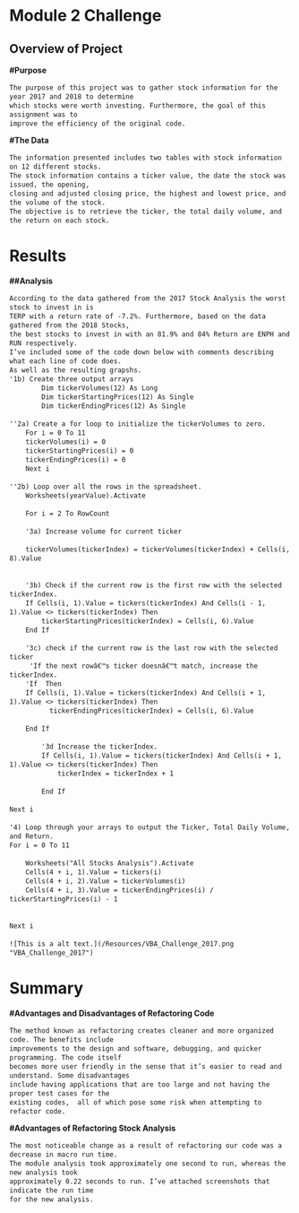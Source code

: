# Module 2 Challenge

## Overview of Project
**#Purpose**

    The purpose of this project was to gather stock information for the year 2017 and 2018 to determine
    which stocks were worth investing. Furthermore, the goal of this assignment was to 
    improve the efficiency of the original code.

**#The Data**

    The information presented includes two tables with stock information on 12 different stocks. 
    The stock information contains a ticker value, the date the stock was issued, the opening, 
    closing and adjusted closing price, the highest and lowest price, and the volume of the stock. 
    The objective is to retrieve the ticker, the total daily volume, and the return on each stock.

# Results

**##Analysis**

    According to the data gathered from the 2017 Stock Analysis the worst stock to invest in is 
    TERP with a return rate of -7.2%. Furthermore, based on the data gathered from the 2018 Stocks, 
    the best stocks to invest in with an 81.9% and 84% Return are ENPH and RUN respectively. 
    I’ve included some of the code down below with comments describing what each line of code does. 
    As well as the resulting grapshs.
    '1b) Create three output arrays
            Dim tickerVolumes(12) As Long
            Dim tickerStartingPrices(12) As Single
            Dim tickerEndingPrices(12) As Single
    
    ''2a) Create a for loop to initialize the tickerVolumes to zero.
        For i = 0 To 11
        tickerVolumes(i) = 0
        tickerStartingPrices(i) = 0
        tickerEndingPrices(i) = 0
        Next i
        
    ''2b) Loop over all the rows in the spreadsheet.
        Worksheets(yearValue).Activate
    
        For i = 2 To RowCount
    
        '3a) Increase volume for current ticker
        
        tickerVolumes(tickerIndex) = tickerVolumes(tickerIndex) + Cells(i, 8).Value
                
        
        '3b) Check if the current row is the first row with the selected tickerIndex.
        If Cells(i, 1).Value = tickers(tickerIndex) And Cells(i - 1, 1).Value <> tickers(tickerIndex) Then
            tickerStartingPrices(tickerIndex) = Cells(i, 6).Value
        End If
        
        '3c) check if the current row is the last row with the selected ticker
         'If the next rowâ€™s ticker doesnâ€™t match, increase the tickerIndex.
        'If  Then
        If Cells(i, 1).Value = tickers(tickerIndex) And Cells(i + 1, 1).Value <> tickers(tickerIndex) Then
              tickerEndingPrices(tickerIndex) = Cells(i, 6).Value
            
        End If
        
            '3d Increase the tickerIndex.
            If Cells(i, 1).Value = tickers(tickerIndex) And Cells(i + 1, 1).Value <> tickers(tickerIndex) Then
                tickerIndex = tickerIndex + 1
            
            End If
    
    Next i
    
    '4) Loop through your arrays to output the Ticker, Total Daily Volume, and Return.
    For i = 0 To 11
        
        Worksheets("All Stocks Analysis").Activate
        Cells(4 + i, 1).Value = tickers(i)
        Cells(4 + i, 2).Value = tickerVolumes(i)
        Cells(4 + i, 3).Value = tickerEndingPrices(i) / tickerStartingPrices(i) - 1
        
        
    Next i
    
    ![This is a alt text.](/Resources/VBA_Challenge_2017.png "VBA_Challenge_2017")

# Summary

**#Advantages and Disadvantages of Refactoring Code**

    The method known as refactoring creates cleaner and more organized code. The benefits include 
    improvements to the design and software, debugging, and quicker programming. The code itself 
    becomes more user friendly in the sense that it’s easier to read and understand. Some disadvantages 
    include having applications that are too large and not having the proper test cases for the 
    existing codes,  all of which pose some risk when attempting to refactor code.

**#Advantages of Refactoring Stock Analysis**

    The most noticeable change as a result of refactoring our code was a decrease in macro run time. 
    The module analysis took approximately one second to run, whereas the new analysis took 
    approximately 0.22 seconds to run. I’ve attached screenshots that indicate the run time 
    for the new analysis.

